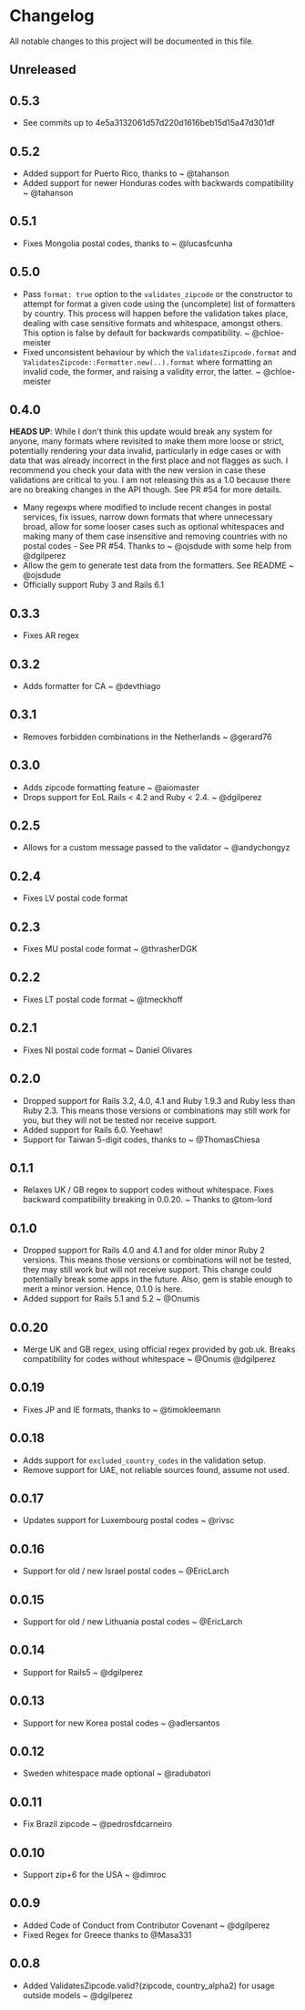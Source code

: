 # Changelog

All notable changes to this project will be documented in this file.

## Unreleased

## 0.5.3

- See commits up to 4e5a3132061d57d220d1616beb15d15a47d301df

## 0.5.2

- Added support for Puerto Rico, thanks to ~ @tahanson
- Added support for newer Honduras codes with backwards compatibility ~ @tahanson

## 0.5.1

- Fixes Mongolia postal codes, thanks to ~ @lucasfcunha

## 0.5.0

- Pass `format: true` option to the `validates_zipcode` or the constructor to attempt for format a given code using the (uncomplete) list of formatters by country. This process will happen before the validation takes place, dealing with case sensitive formats and whitespace, amongst others. This option is false by default for backwards compatibility. ~ @chloe-meister
- Fixed unconsistent behaviour by which the `ValidatesZipcode.format` and `ValidatesZipcode::Formatter.new(..).format` where formatting an invalid code, the former, and raising a validity error, the latter. ~ @chloe-meister

## 0.4.0

**HEADS UP**: While I don't think this update would break any system for anyone, many formats where revisited to make them more loose or strict, potentially rendering your data invalid, particularly in edge cases or with data that was already incorrect in the first place and not flagges as such. I recommend you check your data with the new version in case these validations are critical to you. I am not releasing this as a 1.0 because there are no breaking changes in the API though. See PR #54 for more details.

- Many regexps where modified to include recent changes in postal services, fix issues, narrow down formats that where unnecessary broad, allow for some looser cases such as optional whitespaces and making many of them case insensitive and removing countries with no postal codes - See PR #54. Thanks to ~ @ojsdude with some help from @dgilperez
- Allow the gem to generate test data from the formatters. See README ~ @ojsdude
- Officially support Ruby 3 and Rails 6.1

## 0.3.3

- Fixes AR regex

## 0.3.2

- Adds formatter for CA ~ @devthiago

## 0.3.1

- Removes forbidden combinations in the Netherlands ~ @gerard76

## 0.3.0

- Adds zipcode formatting feature ~ @aiomaster
- Drops support for EoL Rails < 4.2 and Ruby < 2.4. ~ @dgilperez

## 0.2.5

- Allows for a custom message passed to the validator ~ @andychongyz

## 0.2.4

- Fixes LV postal code format

## 0.2.3

- Fixes MU postal code format ~ @thrasherDGK

## 0.2.2

- Fixes LT postal code format ~ @tmeckhoff

## 0.2.1

- Fixes NI postal code format ~ Daniel Olivares

## 0.2.0

- Dropped support for Rails 3.2, 4.0, 4.1 and Ruby 1.9.3 and Ruby less than Ruby 2.3. This means those versions or combinations may still work for you, but they will not be tested nor receive support.
- Added support for Rails 6.0. Yeehaw!
- Support for Taiwan 5-digit codes, thanks to ~ @ThomasChiesa

## 0.1.1

- Relaxes UK / GB regex to support codes without whitespace. Fixes backward compatibility breaking in 0.0.20. ~ Thanks to @tom-lord

## 0.1.0

- Dropped support for Rails 4.0 and 4.1 and for older minor Ruby 2 versions. This means those versions or combinations will not be tested, they may still work but will not receive support. This change could potentially break some apps in the future. Also, gem is stable enough to merit a minor version. Hence, 0.1.0 is here.
- Added support for Rails 5.1 and 5.2 ~ @Onumis

## 0.0.20

- Merge UK and GB regex, using official regex provided by gob.uk. Breaks compatibility for codes without whitespace ~ @Onumis @dgilperez

## 0.0.19

- Fixes JP and IE formats, thanks to ~ @timokleemann

## 0.0.18

- Adds support for `excluded_country_codes` in the validation setup.
- Remove support for UAE, not reliable sources found, assume not used.

## 0.0.17

- Updates support for Luxembourg postal codes ~ @rivsc

## 0.0.16

- Support for old / new Israel postal codes ~ @EricLarch

## 0.0.15

- Support for old / new Lithuania postal codes ~ @EricLarch

## 0.0.14

- Support for Rails5 ~ @dgilperez

## 0.0.13

- Support for new Korea postal codes ~ @adlersantos

## 0.0.12

- Sweden whitespace made optional ~ @radubatori

## 0.0.11

- Fix Brazil zipcode ~ @pedrosfdcarneiro

## 0.0.10

- Support zip+6 for the USA ~ @dimroc

## 0.0.9

- Added Code of Conduct from Contributor Covenant ~ @dgilperez
- Fixed Regex for Greece thanks to @Masa331

## 0.0.8

- Added ValidatesZipcode.valid?(zipcode, country_alpha2) for usage outside models ~ @dgilperez
